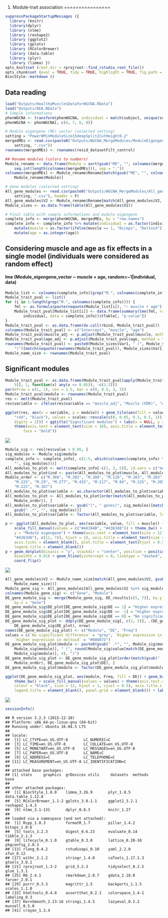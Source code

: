 1.  Module-trait association
================

``` r
suppressPackageStartupMessages ({ 
  library (knitr)
  library(dplyr)
  library (nlme) 
  library (reshape2)
  library (ggplot2)
  library (gplots)
  library (RColorBrewer)
  library (data.table) 
  library (plyr) 
  library (limma) })
opts_knit$set (root.dir = rprojroot::find_rstudio_root_file())
opts_chunk$set (eval = TRUE, tidy = TRUE, highlight = TRUE, fig.path = "../Figures/")
BiocStyle::markdown ()
```

Data reading
------------

``` r
load("Outputs/HealthyMusclesDataforWGCNA.RData")
load("Outputs/DEA.RData")
# Sample informations
phenWGCNA <- transform(phenWGCNA, individual = match(subject, unique(subject)))
phenWGCNA <- phenWGCNA[, c(4, 7, 6, 9)]

# Module eigengene (ME) vector (selected setting)
setting = "Power8MinModuleSize15deepSplit2CutHeight0.2"
mergedMEs <- read.csv(paste0("Outputs/WGCNA_MergeModules/ModuleEigengenes_merged_", 
    setting, ".csv"))
rownames(mergedMEs) <- rownames(resid_datasetFilt_control)

## Rename modules (colors to numbers)
Module_rename <- data.frame(Module = sort(gsub("ME", "", colnames(mergedMEs))), Rename = paste("M", 
    seq.int(length(colnames(mergedMEs))), sep = "."))
colnames(mergedMEs) <- Module_rename$Rename[match(gsub("ME", "", colnames(mergedMEs)), 
    Module_rename$Module)]

# Gene modules (selected setting)
All_gene_modules <- read.csv(paste0("Outputs/WGCNA_MergeModules/All_genes_modules_", 
    setting, ".csv"), header = F)
All_gene_modules$V2 <- Module_rename$Rename[match(All_gene_modules$V2, Module_rename$Module)]
Module_sizes <- as.data.frame(table(All_gene_modules$V2))

# Final table with sample informations and module eigengene
complete_info <- merge(phenWGCNA, mergedMEs, by = "row.names")
complete_info <- complete_info %>% mutate(individual = as.factor(individual)) %>% 
    mutate(muscle = as.factor(ifelse(muscle == 1, "Biceps", "Deltoid"))) %>% mutate(gender = as.factor(gender)) %>% 
    mutate(age = as.integer(age))
```

Considering muscle and age as fix effects in a single model (individuals were considered as random effect)
----------------------------------------------------------------------------------------------------------

#### lme (Module\_eigengene\_vector ~ muscle + age, random=~1|individual, data)

``` r
Module_list <- colnames(complete_info)[grep("M.", colnames(complete_info))]
Module_trait_pval <- list()
for (i in 1:length(grep("M.", colnames(complete_info)))) {
    fml <- as.formula(paste(noquote(Module_list[i]), "~ muscle + age"))
    Module_trait_pval[Module_list[i]] <- data.frame(summary(lme(fml, random = ~1 | 
        individual, data = complete_info))$tTable[, "p-value"])
}
Module_trait_pval <- as.data.frame(do.call(rbind, Module_trait_pval))
colnames(Module_trait_pval) <- c("Intercept", "muscle", "age")
Module_trait_pval$muscle_adj <- p.adjust(Module_trait_pval$muscle, method = "fdr")
Module_trait_pval$age_adj <- p.adjust(Module_trait_pval$age, method = "fdr")
rownames(Module_trait_pval) <- paste0(Module_sizes$Var1, " (", Module_sizes$Freq, 
    ")")[match(noquote(rownames(Module_trait_pval)), Module_sizes$Var1)]
Module_name_size <- rownames(Module_trait_pval)
```

Significant modules
-------------------

``` r
Module_trait_pval <- as.data.frame(Module_trait_pval[apply(Module_trait_pval[, c(4, 
    5)], 1, function(x) any(x <= 0.05)), -c(1:3)])
par(mfrow = c(1, 1), cex = 1.5, mar = c(8, 8.5, 3, 3))
Module_trait_pval$module <- rownames(Module_trait_pval)
res <- melt(Module_trait_pval)
res$variable <- ifelse(res$variable == "muscle_adj", "Muscle (FDR)", "Age (FDR)")

ggplot(res, aes(x = variable, y = module)) + geom_tile(aes(fill = value)) + scale_fill_gradientn(colours = c("white", 
    "red", "black"), values = scales::rescale(c(0, 0.05, 0.1, 0.5, 1))) + geom_text(aes(label = format(value, 
    digits = 2))) + ggtitle("Significant modules") + labs(x = NULL, y = NULL, fill = "FDR") + 
    theme(axis.text = element_text(size = 16), axis.title = element_text(size = 16, 
        face = "bold"))
```

![](../Figures/6.MuscleRelatedModules-1.png)

``` r
Module_sig <- res[res$value < 0.05, ]
sig_modules <- Module_sig$module
complete_info <- complete_info[, c(1:5, which(colnames(complete_info) %in% gsub(" .*", 
    "", sig_modules)))]
All_modules_to_plot <- melt(complete_info[-c(1, 3, 5)], id.vars = c("muscle", "age"))
All_modules_to_plot$ind <- paste(All_modules_to_plot$muscle, All_modules_to_plot$age)
Module_order <- c("M.368", "M.202", "M.309", "M.128", "M.103", "M.203", "M.221", 
    "M.225", "M.29", "M.277", "M.432", "M.117", "M.84", "M.125", "M.395", "M.54", 
    "M.222", "M.367")
All_modules_to_plot$variable <- as.character(All_modules_to_plot$variable)
All_modules_to_plot <- All_modules_to_plot[order(match(All_modules_to_plot$variable, 
    Module_order)), ]
All_modules_to_plot$variable <- gsub(")", " genes)", sig_modules)[match(All_modules_to_plot$variable, 
    gsub(" .*", "", sig_modules))]
All_modules_to_plot$variable <- factor(All_modules_to_plot$variable, levels = All_modules_to_plot$variable)

p <- ggplot(All_modules_to_plot, aes(variable, value, fill = muscle)) + geom_boxplot(alpha = 0.5) + 
    scale_fill_manual(values = c("#e6194B", "#4363d8")) + theme_bw() + labs(x = element_blank(), 
    y = "Module eigengene") + theme(axis.text = element_text(size = 12), axis.text.y = element_text(colour = rep(c("#e6194B", 
    "#4363d8"), c(11, 7)), hjust = 1), axis.title = element_text(size = 12, face = "bold"), 
    axis.ticks = element_blank(), plot.title = element_text(hjust = 0.5), panel.grid = element_blank(), 
    legend.title = element_blank())
p + geom_dotplot(binaxis = "y", stackdir = "center", position = position_dodge(1), 
    binwidth = 0.01) + geom_hline(yintercept = 0, linetype = "dashed", color = "grey") + 
    coord_flip()
```

![](../Figures/6.MuscleRelatedModules-2.png)

``` r
All_gene_modules$V2 <- Module_name_size[match(All_gene_modules$V2, gsub(" .*", "", 
    Module_name_size))]
Module_gene_sig <- All_gene_modules[All_gene_modules$V2 %in% sig_modules, ]
colnames(Module_gene_sig) <- c("Gene", "Module")
DE_gene_module_sig <- merge(Module_gene_sig, DE_results[c(5, 7)], by.y = "row.names", 
    by.x = "Gene")
DE_gene_module_sig$DE_plot[DE_gene_module_sig$DE == 1] = "Higher expression in biceps"
DE_gene_module_sig$DE_plot[DE_gene_module_sig$DE == -1] = "Higher expression in deltoid"
DE_gene_module_sig$DE_plot[DE_gene_module_sig$DE == 0] = "No significant difference"
DE_gene_module_sig_plot <- ddply(DE_gene_module_sig[, c(2, 5)], .(DE_gene_module_sig$Module, 
    DE_gene_module_sig$DE_plot), nrow)
names(DE_gene_module_sig_plot) <- c("Module", "DE", "Freq")
values = c(`No significant difference` = "grey", `Higher expression in biceps` = "#800000", 
    `Higher expression in deltoid` = "#000075")
DE_gene_module_sig_plot$module <- paste0(gsub(" .*", "", Module_sig$module)[match(DE_gene_module_sig_plot$Module, 
    Module_sig$module)], " (", round(Module_sig$value[match(DE_gene_module_sig_plot$Module, 
    Module_sig$module)], 4), ")")
DE_gene_module_sig_plot <- DE_gene_module_sig_plot[order(match(gsub(" .*", "", DE_gene_module_sig_plot$Module), 
    Module_order), DE_gene_module_sig_plot$DE), ]
DE_gene_module_sig_plot$module <- factor(DE_gene_module_sig_plot$module, levels = DE_gene_module_sig_plot$module)

ggplot(DE_gene_module_sig_plot, aes(module, Freq, fill = DE)) + geom_bar(stat = "identity") + 
    theme_bw() + scale_fill_manual(values = values) + theme(axis.text.x = element_text(angle = 90, 
    colour = "black", size = 12, hjust = 1, vjust = 0.5), axis.title.x = element_blank(), 
    legend.title = element_blank(), panel.grid = element_blank()) + labs(y = "Number of Genes")
```

![](../Figures/6.MuscleRelatedModules-3.png)

``` r
sessionInfo()
```

    ## R version 3.2.3 (2015-12-10)
    ## Platform: x86_64-pc-linux-gnu (64-bit)
    ## Running under: Ubuntu 16.04.5 LTS
    ## 
    ## locale:
    ##  [1] LC_CTYPE=en_US.UTF-8       LC_NUMERIC=C              
    ##  [3] LC_TIME=en_US.UTF-8        LC_COLLATE=en_US.UTF-8    
    ##  [5] LC_MONETARY=en_US.UTF-8    LC_MESSAGES=en_US.UTF-8   
    ##  [7] LC_PAPER=en_US.UTF-8       LC_NAME=C                 
    ##  [9] LC_ADDRESS=C               LC_TELEPHONE=C            
    ## [11] LC_MEASUREMENT=en_US.UTF-8 LC_IDENTIFICATION=C       
    ## 
    ## attached base packages:
    ## [1] stats     graphics  grDevices utils     datasets  methods   base     
    ## 
    ## other attached packages:
    ##  [1] BiocStyle_1.8.0    limma_3.26.9       plyr_1.8.5         data.table_1.12.8 
    ##  [5] RColorBrewer_1.1-2 gplots_3.0.1.1     ggplot2_3.2.1      reshape2_1.4.3    
    ##  [9] nlme_3.1-131       dplyr_0.8.3        knitr_1.27        
    ## 
    ## loaded via a namespace (and not attached):
    ##  [1] Rcpp_1.0.3         formatR_1.7        pillar_1.4.2       bitops_1.0-6      
    ##  [5] tools_3.2.3        digest_0.6.23      evaluate_0.14      tibble_2.1.3      
    ##  [9] lifecycle_0.1.0    gtable_0.3.0       lattice_0.20-38    pkgconfig_2.0.3   
    ## [13] rlang_0.4.2        rstudioapi_0.10    yaml_2.2.0         xfun_0.12         
    ## [17] withr_2.1.2        stringr_1.4.0      caTools_1.17.1.3   gtools_3.8.1      
    ## [21] rprojroot_1.3-2    grid_3.2.3         tidyselect_0.2.5   glue_1.3.1        
    ## [25] R6_2.4.1           rmarkdown_2.0.7    gdata_2.18.0       farver_2.0.1      
    ## [29] purrr_0.3.3        magrittr_1.5       backports_1.1.5    scales_1.1.0      
    ## [33] htmltools_0.4.0    assertthat_0.2.1   colorspace_1.4-1   labeling_0.3      
    ## [37] KernSmooth_2.23-16 stringi_1.4.5      lazyeval_0.2.2     munsell_0.5.0     
    ## [41] crayon_1.3.4
